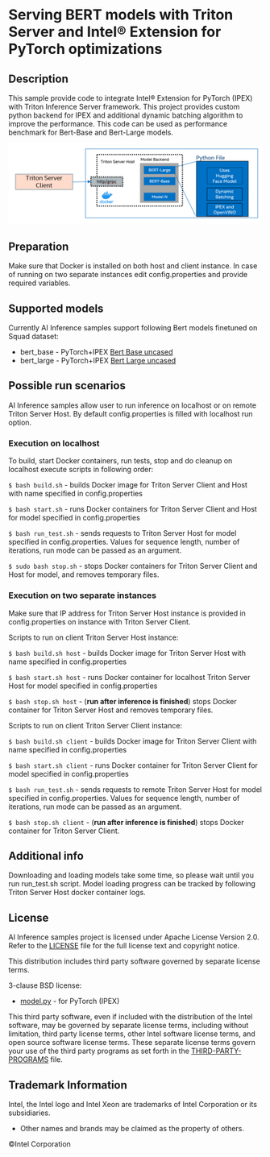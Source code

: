 # Serving BERT models with Triton Server and Intel® Extension for PyTorch optimizations

## Description
This sample provide code to integrate Intel® Extension for PyTorch (IPEX) with Triton Inference Server framework. This project provides custom python backend for IPEX and additional dynamic batching algorithm to improve the performance. This code can be used as performance benchmark for Bert-Base and Bert-Large models.

![graph](./graph.jpg)

## Preparation
Make sure that Docker is installed on both host and client instance.
In case of running on two separate instances edit config.properties and provide required variables.
## Supported models
Currently AI Inference samples support following Bert models finetuned on Squad dataset:
- bert_base        - PyTorch+IPEX [Bert Base uncased](https://huggingface.co/csarron/bert-base-uncased-squad-v1 "Bert Base uncased")
- bert_large        - PyTorch+IPEX [Bert Large uncased](https://huggingface.co/bert-large-uncased-whole-word-masking-finetuned-squad "Bert Large uncased")

## Possible run scenarios
AI Inference samples allow user to run inference on localhost or on remote Triton Server Host. 
By default config.properties is filled with localhost run option. 
### Execution on localhost
To build, start Docker containers, run tests, stop and do cleanup on localhost execute scripts in following order:

`$ bash build.sh`  - builds Docker image for Triton Server Client and Host with name specified in config.properties

`$ bash start.sh`  - runs Docker containers for Triton Server Client and Host for model specified in config.properties

`$ bash run_test.sh`  - sends requests to Triton Server Host for model specified in config.properties. Values for sequence length, number of iterations, run mode can be passed as an argument.

`$ sudo bash stop.sh`  - stops Docker containers for Triton Server Client and Host for model, and removes temporary files. 

### Execution on two separate instances
Make sure that IP address for Triton Server Host instance is provided in config.properties on instance with Triton Server Client.

Scripts to run on client Triton Server Host instance:

`$ bash build.sh host`  - builds Docker image for Triton Server Host with name specified in config.properties

`$ bash start.sh host`  - runs Docker container for localhost Triton Server Host for model specified in config.properties

`$ bash stop.sh host`  - (**run after inference is finished**) stops Docker container for Triton Server Host and removes temporary files. 

Scripts to run on client Triton Server Client instance:

`$ bash build.sh client`  - builds Docker image for Triton Server Client with name specified in config.properties

`$ bash start.sh client`  - runs Docker container for Triton Server Client for model specified in config.properties

`$ bash run_test.sh`  - sends requests to remote Triton Server Host for model specified in config.properties. Values for sequence length, number of iterations, run mode can be passed as an argument.

`$ bash stop.sh client`  - (**run after inference is finished**) stops Docker container for Triton Server Client. 

## Additional info
Downloading and loading models take some time, so please wait until you run run_test.sh script.
Model loading progress can be tracked by following Triton Server Host docker container logs.

## License 
AI Inference samples project is licensed under Apache License Version 2.0. Refer to the [LICENSE](../LICENSE) file for the full license text and copyright notice.

This distribution includes third party software governed by separate license terms.

3-clause BSD license:
- [model.py](./model_utils/bert_common/1/model.py) -  for PyTorch (IPEX)

This third party software, even if included with the distribution of the Intel software, may be governed by separate license terms, including without limitation, third party license terms, other Intel software license terms, and open source software license terms. These separate license terms govern your use of the third party programs as set forth in the [THIRD-PARTY-PROGRAMS](./THIRD-PARTY-PROGRAMS) file.

## Trademark Information
Intel, the Intel logo and Intel Xeon are trademarks of Intel Corporation or its subsidiaries.
* Other names and brands may be claimed as the property of others.

&copy;Intel Corporation
